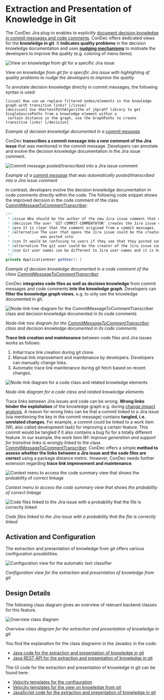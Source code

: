 # Extraction and Presentation of Knowledge in Git

The ConDec Jira plug-in enables to explicitly [document decision knowledge in commit messages and code comments](documentation.md).
ConDec offers dedicated views for the **knowledge in git**.
It **indicates quality problems** in the decision knowledge documentation and uses **[nudging mechanisms](nudging.md)** 
to motivate the developers to improve the quality (e.g. coloring of menu items).

![View on knowledge from git for a specific Jira issue](../screenshots/git_knowledge_work_item.png)

*View on knowledge from git for a specific Jira issue with highlighting of quality problems to nudge the developers to improve the quality*

To annotate decision knowledge directly in commit messages, the following syntax is used:
```
[issue] How can we replace filtered nodes/elements in the knowledge graph with transitive links? [/issue]
[decision] Use ShortestPathAlgorithm of jGprahT library to get SingleSourcePaths from a knowledge element within a 
 certain distance in the graph, use the GraphPaths to create transitive links! [/decision]
```
*Example of decision knowledge documented in a [commit message][commit]*

ConDec **transcribes a commit message into a new comment of the Jira issue** that was mentioned in the commit message.
Developers can annotate and evolve the decision knowledge documentation in the Jira issue comment.

![Commit message posted/transcribed into a Jira issue comment](../screenshots/git_commit_message_posted_into_comment.png)

*Example of a [commit message][commit] that was automatically posted/transcribed into a Jira issue comment*

In contrast, developers evolve the decision knowledge documentation in code comments directly within the code.
The following code snippet shows the improved decision in the code comment of the class [CommitMessageToCommentTranscriber]:

```java
/**
 * @issue Who should be the author of the new Jira issue comment that a commit messages was posted into?
 * @decision The user "GIT-COMMIT-COMMENTATOR" creates the Jira issue comment that a commit messages was posted into!
 * @pro It is clear that the comment origined from a commit messages.
 * @alternative The user that opens the Jira issue could be the creator of the Jira issue comment that a commit messages 
 *              was posted into.
 * @con It would be confusing to users if they see that they posted something that they did not write.
 * @alternative The git user could be the creator of the Jira issue comment that a commit messages was posted into.
 * @con Git user names can be different to Jira user names and it is hard to match them.
 */
private ApplicationUser getUser() {
```
*Example of decision knowledge documented in a code comment of the class [CommitMessageToCommentTranscriber]*

ConDec **integrates code files as well as decision knowledge** from commit messages and code comments **into the knowledge graph**.
Developers can **filter the knowledge graph views**, e.g. to only see the knowledge documented in git.

![Node-link tree diagram for the CommitMessageToCommentTranscriber class and decision knowledge documented in its code comments](../screenshots/git_knowledge_graph_view_treant.png)

*Node-link tree diagram for the [CommitMessageToCommentTranscriber] class and decision knowledge documented in its code comments*

**Trace link creation and maintenance** between code files and Jira issues works as follows: 
1. Initial trace link creation during git clone. 
2. Manual link improvement and maintenance by developers. Developers can manually change links. 
3. Automatic trace link maintenance during git fetch based on recent changes.

![Node-link diagram for a code class and related knowledge elements](../screenshots/git_trace_graph_from_code_class.png)

*Node-link diagram for a code class and related knowledge elements*

Trace links between Jira issues and code can be wrong.
**Wrong links hinder the exploitation** of the knowledge graph e.g. during [change impact analysis](change-impact-analysis.md).
A reason for wrong links can be that a commit linked to a Jira issue (via mentioning the key in the commit message) contains **tangled, i.e. unrelated changes**.
For example, a commit could be linked to a work item (WI, also called development task) for improving a certain feature.
This commit would be tangled if it also contains a bug fix for a totally different feature.
In our example, the work item *WI: Improve generation and support for transitive links* is wrongly linked to the class [CommitMessageToCommentTranscriber].
ConDec offers a simple **method to assess whether the links between a Jira issue and the code files are correct** using a package distance metric.
However, ConDec needs further extension regarding **trace link improvement and maintenance**.

![Context menu to access the code summary view that shows the probability of correct linkage](../screenshots/git_context_menu_summarization.png)

*Context menu to access the code summary view that shows the probability of correct linkage*

![Code files linked to the Jira issue with a probability that the file is correctly linked](../screenshots/git_summarization.png)

*Code files linked to the Jira issue with a probability that the file is correctly linked*

## Activation and Configuration
The extraction and presentation of knowledge from git offers various configuration possibilities.

![Configuration view for the automatic text classifier](../screenshots/config_git.png)

*Configuration view for the extraction and presentation of knowledge from git*

## Design Details
The following class diagram gives an overview of relevant backend classes for this feature.

![Overview class diagram](../diagrams/class_diagram_git.png)

*Overview class diagram for the extraction and presentation of knowledge in git*

You find the explanation for the class diagramm in the Javadoc in the code:

- [Java code for the extraction and presentation of knowledge in git](../../src/main/java/de/uhd/ifi/se/decision/management/jira/git)
- [Java REST API for the extraction and presentation of knowledge in git](../../src/main/java/de/uhd/ifi/se/decision/management/jira/rest/GitRest.java)

The UI code for the extraction and presentation of knowledge in git can be found here:

- [Velocity templates for the configuration](../../src/main/resources/templates/settings/git)
- [Velocity templates for the view on knowledge from git](../../src/main/resources/templates/tabs/knowledgeInGit.vm)
- [JavaScript code for the extraction and presentation of knowledge in git](../../src/main/resources/js/git)

[CommitMessageToCommentTranscriber]: ../../src/main/java/de/uhd/ifi/se/decision/management/jira/git/CommitMessageToCommentTranscriber.java
[commit]: https://github.com/cures-hub/cures-condec-jira/commit/c828dae348404a7731db402ca73d1834238bd399